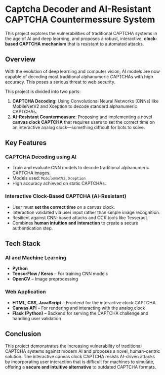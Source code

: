 # Captcha Decoder and AI-Resistant CAPTCHA Countermessure System
This project explores the vulnerabilities of traditional CAPTCHA systems in the age of AI and deep learning, and proposes a robust, interactive, **clock-based CAPTCHA mechanism** that is resistant to automated attacks.

## Overview

With the evolution of deep learning and computer vision, AI models are now capable of decoding most traditional alphanumeric CAPTCHAs with high accuracy. This poses a serious threat to web security.

This project is divided into two parts:
1. **CAPTCHA Decoding**: Using Convolutional Neural Networks (CNNs) like MobileNetV2 and Xception to decode standard alphanumeric CAPTCHAs.
2. **AI-Resistant Countermeasure**: Proposing and implementing a novel **canvas clock CAPTCHA** that requires users to set the correct time on an interactive analog clock—something difficult for bots to solve.

## Key Features 

### CAPTCHA Decoding using AI
- Train and evaluate CNN models to decode traditional alphanumeric CAPTCHA images.
- Models used: `MobileNetV2`, `Xception`
- High accuracy achieved on static CAPTCHAs.

### Interactive Clock-Based CAPTCHA (AI-Resistant)
- User must **set the correct time** on a canvas clock.
- Interaction validated via user input rather than simple image recognition.
- Resilient against CNN-based attacks and OCR tools like Tesseract.
- Combines **human intuition and interaction** to create a secure authentication step.

## Tech Stack  

### AI and Machine Learning
- **Python**
- **TensorFlow / Keras** – For training CNN models
- **OpenCV** – Image preprocessing

### Web Application
- **HTML, CSS, JavaScript** – Frontend for the interactive clock CAPTCHA
- **Canvas API** – For rendering and interacting with the analog clock
- **Flask (Python)** – Backend for serving the CAPTCHA challenge and handling user validation

## Conclusion

This project demonstrates the increasing vulnerability of traditional CAPTCHA systems against modern AI and proposes a novel, human-centric solution. The interactive canvas clock CAPTCHA resists AI-driven attacks by incorporating user interaction that is difficult for machines to simulate, offering a **secure and intuitive alternative** to outdated CAPTCHA formats.
